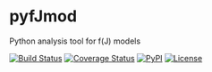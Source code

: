 # pyfJmod
Python analysis tool for f(J) models

[![Build Status](https://travis-ci.org/lposti/pyfJmod.svg?branch=master)](https://travis-ci.org/lposti/pyfJmod)
[![Coverage Status](https://coveralls.io/repos/lposti/pyfJmod/badge.svg?branch=master)](https://coveralls.io/r/lposti/pyfJmod?branch=master)
[![PyPI](https://img.shields.io/pypi/v/pyfJmod.svg)](https://pypi.python.org/pypi/pyfJmod)
[![License](https://img.shields.io/badge/license-BSD-blue.svg?style=flat)](https://github.com/lposti/pyfJmod/blob/master/LICENSE.md)